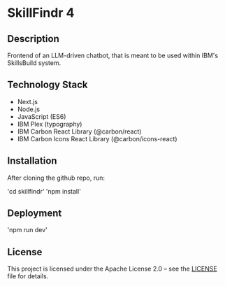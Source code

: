 # SkillFindr 4

## Description
Frontend of an LLM-driven chatbot, that is meant to be used within IBM's SkillsBuild system.

## Technology Stack
- Next.js
- Node.js
- JavaScript (ES6)
- IBM Plex (typography)
- IBM Carbon React Library (@carbon/react)
- IBM Carbon Icons React Library (@carbon/icons-react)

## Installation
After cloning the github repo, run:

'cd skillfindr'
'npm install'

## Deployment

'npm run dev'

## License

This project is licensed under the Apache License 2.0 – see the [LICENSE](LICENSE) file for details.
